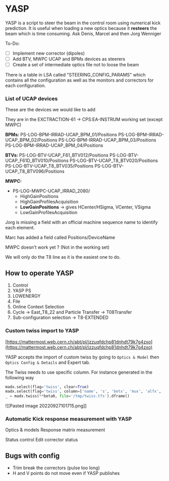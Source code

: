 # YASP

YASP is a script to steer the beam in the control room using numerical kick prediction.
It is useful when loading a new optics because it **resteers** the beam which is time consuming.
Ask Denis, Marcel and then Jorg Wenniger

To-Do:
* [ ] Implement new corrector (dipoles)
* [ ] Add BTV, MWPC UCAP and BPMs devices as steerers
* [ ] Create a set of intermediate optics file not to loose the beam

There is a table in LSA called "STEERING_CONFIG_PARAMS" which contains all the configuration as well as the monitors and correctors for each configuration.

### List of UCAP devices

These are the devices we would like to add

They are in the EXCTRACTION-61 -> CPS:EA-INSTRUM working set (except MWPC)

**BPMs:**
PS-LOG-BPM-IRRAD-UCAP_BPM_01/Positions
PS-LOG-BPM-IRRAD-UCAP_BPM_02/Positions
PS-LOG-BPM-IRRAD-UCAP_BPM_03/Positions
PS-LOG-BPM-IRRAD-UCAP_BPM_04/Positions

**BTVs:**
PS-LOG-BTV-UCAP_F61_BTV012/Positions
PS-LOG-BTV-UCAP_F61D_BTV010/Positions
PS-LOG-BTV-UCAP_T8_BTV020/Positions
PS-LOG-BTV-UCAP_T8_BTV035/Positions
PS-LOG-BTV-UCAP_T8_BTV096/Positions

**MWPC:**
* PS-LOG-MWPC-UCAP_IRRAD_2080/
	* HighGainPositions
	* HighGainProfilesAcquisition
	* **LowGainPositions** -> gives HCenter/HSigma, VCenter, VSigma
	* LowGainProfilesAcquisition

Jorg is missing a field with an official machine sequence name to identify each element.

Marc has added a field called Positions/DeviceName

MWPC doesn't work yet ? (Not in the working set)

We will only do the T8 line as it is the easiest one to do.

## How to operate YASP

1) Control
2) YASP PS
3) LOWENERGY
4) File
5) Online Context Selection
6) Cycle -> East_T8_22 and Particle Transfer -> T08Transfer
7) Sub-configuration selection -> T8-EXTENDED


### Custom twiss import to YASP
[https://mattermost.web.cern.ch/abt/pl/jzzuqfdchp81dnhdt79k7g4zxo](https://mattermost.web.cern.ch/abt/pl/jzzuqfdchp81dnhdt79k7g4zxo)

YASP accepts the import of custom twiss by going to `Optics & Model` then `Optics Config & Details` and Expert tab.

The Twiss needs to use specific column. For instance generated in the following way
```python
madx.select(flag='twiss', clear=True)
madx.select(flag='twiss', column=['name', 's', 'betx', 'mux', 'alfx', 'dx', 'bety', 'muy', 'alfy', 'dy', 'l',  'angle', 'k1l', 'k2l'])
_ = madx.twiss(**beta0, file='/tmp/twiss.tfs').dframe()
```
![[Pasted image 20220927101715.png]]


### Automatic Kick response measurement with YASP


Optics & models
Response matrix measurement

Status control
Edit corrector status


## Bugs with config
* Trim break the correctors (pulse too long)
* H and V points do not move even if YASP publishes


